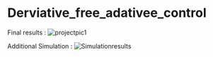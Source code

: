 # Derviative_free_adativee_control

Final results :
![projectpic1](https://user-images.githubusercontent.com/66111937/133051053-4c30c1eb-a8e1-4601-87c8-33a331ba12a6.jpg)

Additional Simulation :
![Simulationresults](https://user-images.githubusercontent.com/66111937/133051186-f2df5a0e-20dd-4705-a9cf-e5e2edb3839f.jpeg)

